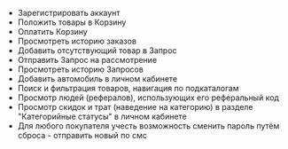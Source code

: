 - Зарегистрировать аккаунт
- Положить товары в Корзину
- Оплатить Корзину
- Просмотреть историю заказов
- Добавить отсутствующий товар в Запрос
- Отправить Запрос на рассмотрение
- Просмотреть историю Запросов
- Добавить автомобиль в личном кабинете
- Поиск и фильтрация товаров, навигация по подкаталогам
- Просмотр людей (рефералов), использующих его реферальный код
- Просмотр скидок и трат (наведение на категорию) в разделе "Категорийные статусы" в личном кабинете
- Для любого покупателя учесть возможность сменить пароль путём сброса - отправить новый по смс 